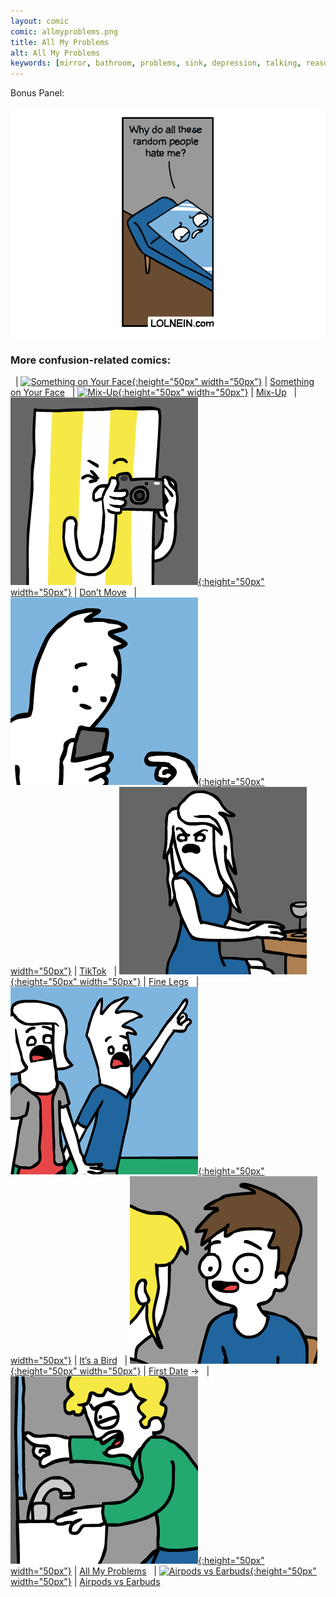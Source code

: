 ```yaml
---
layout: comic
comic: allmyproblems.png
title: All My Problems
alt: All My Problems
keywords: [mirror, bathroom, problems, sink, depression, talking, reason, blame, blaming, mental, health, reflection, reflect]
---
```


Bonus Panel:

![All My Problems Bonus Panel](/images/allmyproblems_bonus.png)


### More confusion-related comics:

&nbsp; | [![Something on Your Face](/thumbs/somethingonyourface.png){:height="50px" width="50px"}](https://lolnein.com/2017/05/07/somethingonyourface/) | [Something on Your Face](https://lolnein.com/2017/05/07/somethingonyourface/)
&nbsp; | [![Mix-Up](/thumbs/mixup.png){:height="50px" width="50px"}](https://lolnein.com/2017/11/23/mixup/) | [Mix-Up](https://lolnein.com/2017/11/23/mixup/)
&nbsp; | [![Don’t Move](/thumbs/dontmove.png){:height="50px" width="50px"}](https://lolnein.com/2019/10/20/dontmove/) | [Don’t Move](https://lolnein.com/2019/10/20/dontmove/)
&nbsp; | [![TikTok](/thumbs/tiktok.png){:height="50px" width="50px"}](https://lolnein.com/2019/10/24/tiktok/) | [TikTok](https://lolnein.com/2019/10/24/tiktok/)
&nbsp; | [![Fine Legs](/thumbs/finelegs.png){:height="50px" width="50px"}](https://lolnein.com/2020/02/05/finelegs/) | [Fine Legs](https://lolnein.com/2020/02/05/finelegs/)
&nbsp; | [![It’s a Bird](/thumbs/itsabird.png){:height="50px" width="50px"}](https://lolnein.com/2020/02/21/itsabird/) | [It’s a Bird](https://lolnein.com/2020/02/21/itsabird/)
&nbsp; | [![First Date](/thumbs/firstdate.png){:height="50px" width="50px"}](https://lolnein.com/2020/04/11/firstdate/) | [First Date](https://lolnein.com/2020/04/11/firstdate/)
&rarr; &nbsp; | [![All My Problems](/thumbs/allmyproblems.png){:height="50px" width="50px"}](https://lolnein.com/2020/04/13/allmyproblems/) | [All My Problems](https://lolnein.com/2020/04/13/allmyproblems/)
&nbsp; | [![Airpods vs Earbuds](/thumbs/airpodsvsearbuds.png){:height="50px" width="50px"}](https://lolnein.com/2016/09/08/airpodsvsearbuds/) | [Airpods vs Earbuds](https://lolnein.com/2016/09/08/airpodsvsearbuds/)

